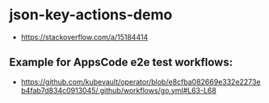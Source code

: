 # json-key-actions-demo

- https://stackoverflow.com/a/15184414


## Example for AppsCode e2e test workflows:
 - https://github.com/kubevault/operator/blob/e8cfba082669e332e2273eb4fab7d834c0913045/.github/workflows/go.yml#L63-L68
